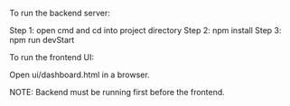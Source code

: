 To run the backend server:

Step 1: open cmd and cd into project directory
Step 2: npm install
Step 3: npm run devStart


To run the frontend UI:

Open ui/dashboard.html in a browser.

NOTE: Backend must be running first before the frontend.